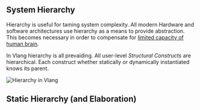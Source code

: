 ## System Hierarchy

Hierarchy is useful for taming system complexity. All modern Hardware and software architectures use hierarchy as a means to provide abstraction. This becomes necessary in order to compensate for [limited capacity of human brain](http://en.wikipedia.org/wiki/The_Magical_Number_Seven,_Plus_or_Minus_Two).

In Vlang hierarchy is all prevaiding. All user-level *Structural Constructs* are hierarchical. Each construct whether statically or dynamically instantiated knows its parent.

![Hierarchy in Vlang](../img/hierarchy.png "Hierarchy in Vlang")

## Static Hierarchy (and Elaboration)

